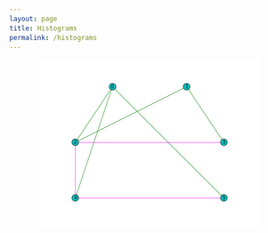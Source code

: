 ```yaml
---
layout: page
title: Histograms
permalink: /histograms
---
```


<div style="text-align:center;">
<figure>
<a href="/images/graphs/graph9.png">
<img style="width:400px;" src="/images/graphs/graph9.png" />
</a>
</figure>
</div>
